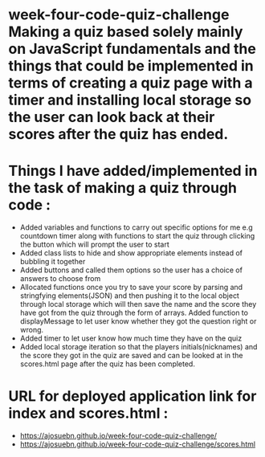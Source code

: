 # week-four-code-quiz-challenge Making a quiz based solely mainly on JavaScript fundamentals and the things that could be implemented in terms of creating a quiz page with a timer and installing local storage so the user can look back at their scores after the quiz has ended.

# Things I have added/implemented in the task of making a quiz through code :

- Added variables and  functions to carry out specific options for me e.g countdown timer along with functions to start the quiz through clicking the button which will prompt the user to start
- Added class lists to hide and show appropriate elements instead of bubbling it together
- Added buttons and called them options so the user has a choice of answers to choose from
- Allocated functions once you try to save your score by parsing and stringfying elements(JSON) and then pushing it to the local object through local storage which will then save the name and the score they have got from the quiz through the form of arrays.
Added function to displayMessage to let user know whether they got the question right or wrong.
- Added timer to let user know how much time they have on the quiz
- Added local storage iteration so that the players initials(nicknames) and the score they got in the quiz are saved and can be looked at in the scores.html page after the quiz has been completed.




# URL for deployed application link for index and scores.html :
- https://ajosuebn.github.io/week-four-code-quiz-challenge/
- https://ajosuebn.github.io/week-four-code-quiz-challenge/scores.html